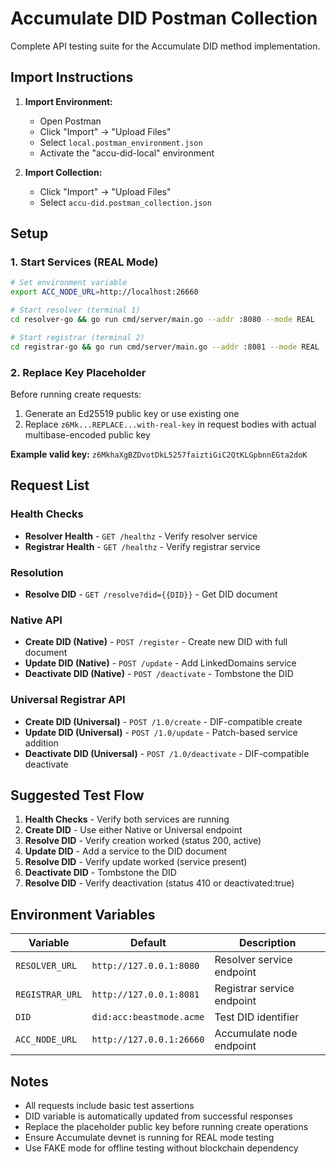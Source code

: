 # Accumulate DID Postman Collection

Complete API testing suite for the Accumulate DID method implementation.

## Import Instructions

1. **Import Environment:**
   - Open Postman
   - Click "Import" → "Upload Files"
   - Select `local.postman_environment.json`
   - Activate the "accu-did-local" environment

2. **Import Collection:**
   - Click "Import" → "Upload Files"
   - Select `accu-did.postman_collection.json`

## Setup

### 1. Start Services (REAL Mode)

```bash
# Set environment variable
export ACC_NODE_URL=http://localhost:26660

# Start resolver (terminal 1)
cd resolver-go && go run cmd/server/main.go --addr :8080 --mode REAL

# Start registrar (terminal 2)
cd registrar-go && go run cmd/server/main.go --addr :8081 --mode REAL
```

### 2. Replace Key Placeholder

Before running create requests:
1. Generate an Ed25519 public key or use existing one
2. Replace `z6Mk...REPLACE...with-real-key` in request bodies with actual multibase-encoded public key

**Example valid key:** `z6MkhaXgBZDvotDkL5257faiztiGiC2QtKLGpbnnEGta2doK`

## Request List

### Health Checks
- **Resolver Health** - `GET /healthz` - Verify resolver service
- **Registrar Health** - `GET /healthz` - Verify registrar service

### Resolution
- **Resolve DID** - `GET /resolve?did={{DID}}` - Get DID document

### Native API
- **Create DID (Native)** - `POST /register` - Create new DID with full document
- **Update DID (Native)** - `POST /update` - Add LinkedDomains service
- **Deactivate DID (Native)** - `POST /deactivate` - Tombstone the DID

### Universal Registrar API
- **Create DID (Universal)** - `POST /1.0/create` - DIF-compatible create
- **Update DID (Universal)** - `POST /1.0/update` - Patch-based service addition
- **Deactivate DID (Universal)** - `POST /1.0/deactivate` - DIF-compatible deactivate

## Suggested Test Flow

1. **Health Checks** - Verify both services are running
2. **Create DID** - Use either Native or Universal endpoint
3. **Resolve DID** - Verify creation worked (status 200, active)
4. **Update DID** - Add a service to the DID document
5. **Resolve DID** - Verify update worked (service present)
6. **Deactivate DID** - Tombstone the DID
7. **Resolve DID** - Verify deactivation (status 410 or deactivated:true)

## Environment Variables

| Variable | Default | Description |
|----------|---------|-------------|
| `RESOLVER_URL` | `http://127.0.0.1:8080` | Resolver service endpoint |
| `REGISTRAR_URL` | `http://127.0.0.1:8081` | Registrar service endpoint |
| `DID` | `did:acc:beastmode.acme` | Test DID identifier |
| `ACC_NODE_URL` | `http://127.0.0.1:26660` | Accumulate node endpoint |

## Notes

- All requests include basic test assertions
- DID variable is automatically updated from successful responses
- Replace the placeholder public key before running create operations
- Ensure Accumulate devnet is running for REAL mode testing
- Use FAKE mode for offline testing without blockchain dependency